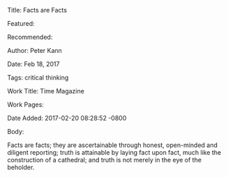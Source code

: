Title: Facts are Facts

Featured: 

Recommended: 

Author: Peter Kann

Date: Feb 18, 2017

Tags: critical thinking

Work Title: Time Magazine

Work Pages:  

Date Added: 2017-02-20 08:28:52 -0800

Body:

Facts are facts; they are ascertainable through honest, open-minded and diligent reporting; truth is attainable by laying fact upon fact, much like the construction of a cathedral; and truth is not merely in the eye of the beholder.



